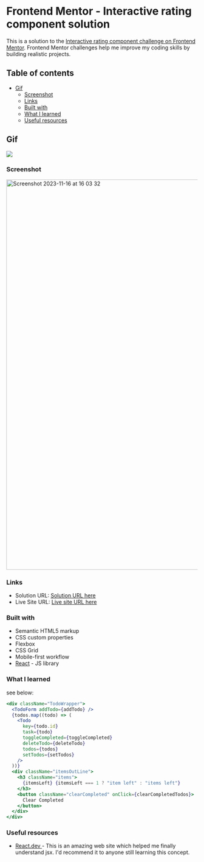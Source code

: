 # Frontend Mentor - Interactive rating component solution

This is a solution to the [Interactive rating component challenge on Frontend Mentor](https://www.frontendmentor.io/challenges/todo-app-Su1_KokOW). Frontend Mentor challenges help me improve my coding skills by building realistic projects.

## Table of contents

- [Gif](#Gif)
  - [Screenshot](#screenshot)
  - [Links](#links)
  - [Built with](#built-with)
  - [What I learned](#what-i-learned)
  - [Useful resources](#useful-resources)

## Gif

<img src = "https://media.giphy.com/media/v1.Y2lkPTc5MGI3NjExbDN0ZjFwN2FybjIyZmYzOHB0YTl1NWQ1NHNubzBwdzAzbXNudmFtaCZlcD12MV9pbnRlcm5hbF9naWZfYnlfaWQmY3Q9Zw/9inm9QLqs0SaHzmqkN/giphy.gif"/>

### Screenshot

<img width="1024" alt="Screenshot 2023-11-16 at 16 03 32" src="https://github.com/mariamo101/todo.react.app/assets/117212859/53dddf64-406c-4c8d-9374-e066b0407a15">

### Links

- Solution URL: [Solution URL here](https://www.frontendmentor.io/challenges/todo-app-Su1_KokOW)
- Live Site URL: [Live site URL here](https://todo-reac-app-mm.netlify.app/)

### Built with

- Semantic HTML5 markup
- CSS custom properties
- Flexbox
- CSS Grid
- Mobile-first workflow
- [React](https://reactor.bitcamp.ge/kvira-2-more-jsx-props-and-conditional-rendering.-re-rendering-and-state.-component-lifecycle/more-jsx-props-and-conditional-rendering.-re-rendering-and-state) - JS library

### What I learned

see below:

```jsx
<div className="TodoWrapper">
  <TodoForm addTodo={addTodo} />
  {todos.map((todo) => (
    <Todo
      key={todo.id}
      task={todo}
      toggleCompleted={toggleCompleted}
      deleteTodo={deleteTodo}
      todos={todos}
      setTodos={setTodos}
    />
  ))}
  <div className="itemsOutLine">
    <h3 className="items">
      {itemsLeft} {itemsLeft === 1 ? "item left" : "items left"}
    </h3>
    <button className="clearCompleted" onClick={clearCompletedTodos}>
      Clear Completed
    </button>
  </div>
</div>
```

### Useful resources

- [React.dev ](https://react.dev/learn/thinking-in-react) - This is an amazing web site which helped me finally understand jsx. I'd recommend it to anyone still learning this concept.

